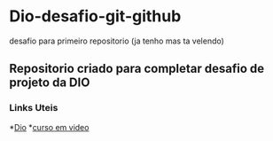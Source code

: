 # Dio-desafio-git-github
desafio para primeiro repositorio (ja tenho mas ta velendo)
## Repositorio criado para completar desafio de projeto da DIO

### Links Uteis

*[Dio](https://digitalinnovation.one/) 
*[curso em video](https://www.cursoemvideo.com/cursos/)
